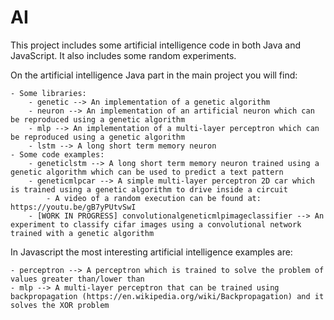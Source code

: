 # AI

This project includes some artificial intelligence code in both Java and JavaScript. It also includes some random experiments.

On the artificial intelligence Java part in the main project you will find:

	- Some libraries:
		- genetic --> An implementation of a genetic algorithm
		- neuron --> An implementation of an artificial neuron which can be reproduced using a genetic algorithm
		- mlp --> An implementation of a multi-layer perceptron which can be reproduced using a genetic algorithm
		- lstm --> A long short term memory neuron
	- Some code examples:
		- geneticlstm --> A long short term memory neuron trained using a genetic algorithm which can be used to predict a text pattern
		- geneticmlpcar --> A simple multi-layer perceptron 2D car which is trained using a genetic algorithm to drive inside a circuit
			- A video of a random execution can be found at: https://youtu.be/gB7yPUtvSwI
		- [WORK IN PROGRESS] convolutionalgeneticmlpimageclassifier --> An experiment to classify cifar images using a convolutional network trained with a genetic algorithm

In Javascript the most interesting artificial intelligence examples are:

    - perceptron --> A perceptron which is trained to solve the problem of values greater than/lower than
    - mlp --> A multi-layer perceptron that can be trained using backpropagation (https://en.wikipedia.org/wiki/Backpropagation) and it solves the XOR problem
